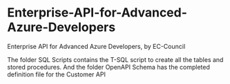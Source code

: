 # Enterprise-API-for-Advanced-Azure-Developers
Enterprise API for Advanced Azure Developers, by EC-Council

The folder SQL Scripts contains the T-SQL script to create all the tables and stored procedures. And the folder OpenAPI Schema has the completed definition file for the Customer API
